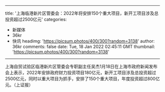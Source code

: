 
---
title: '上海临港新片区管委会：2022年将安排150个重大项目，新开工项目涉及总投资超过2500亿元'
categories: 
 - 新媒体
 - 36kr
 - 快讯
headimg: 'https://picsum.photos/400/300?random=3138'
author: 36kr
comments: false
date: Tue, 18 Jan 2022 02:45:11 GMT
thumbnail: 'https://picsum.photos/400/300?random=3138'
---

<div>   
上海自贸试验区临港新片区管委会专职副主任吴杰1月18日在上海市政府新闻发布会上表示，2022年安排政府财力投资项目180亿元，新开工项目涉及总投资超过2500亿元，同时以重大项目为抓手，安排了150个重大项目，年度投资超过800亿元。（上证报）  
</div>
            